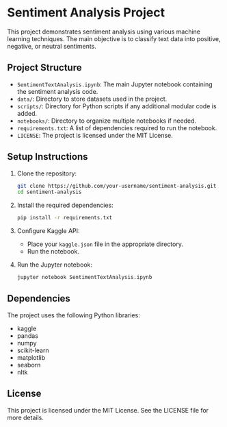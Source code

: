 # Sentiment Analysis Project

This project demonstrates sentiment analysis using various machine learning techniques. The main objective is to classify text data into positive, negative, or neutral sentiments.

## Project Structure

- `SentimentTextAnalysis.ipynb`: The main Jupyter notebook containing the sentiment analysis code.
- `data/`: Directory to store datasets used in the project.
- `scripts/`: Directory for Python scripts if any additional modular code is added.
- `notebooks/`: Directory to organize multiple notebooks if needed.
- `requirements.txt`: A list of dependencies required to run the notebook.
- `LICENSE`: The project is licensed under the MIT License.

## Setup Instructions

1. Clone the repository:
    ```bash
    git clone https://github.com/your-username/sentiment-analysis.git
    cd sentiment-analysis
    ```

2. Install the required dependencies:
    ```bash
    pip install -r requirements.txt
    ```

3. Configure Kaggle API:
    - Place your `kaggle.json` file in the appropriate directory.
    - Run the notebook.

4. Run the Jupyter notebook:
    ```bash
    jupyter notebook SentimentTextAnalysis.ipynb
    ```

## Dependencies

The project uses the following Python libraries:
- kaggle
- pandas
- numpy
- scikit-learn
- matplotlib
- seaborn
- nltk

## License

This project is licensed under the MIT License. See the LICENSE file for more details.
